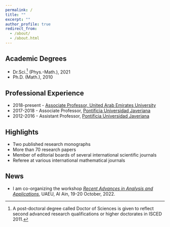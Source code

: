 ```yaml
---
permalink: /
title: ""
excerpt: ""
author_profile: true
redirect_from: 
  - /about/
  - /about.html
---
```


Academic Degrees
------
- Dr.Sci.[^1] (Phys.-Math.), 2021
- Ph.D. (Math.), 2010

[^1]: A post-doctoral degree called Doctor of Sciences is given to reflect second advanced research qualifications or higher doctorates in ISCED 2011.


Professional Experience
------
- 2018-present - [Associate Professor, United Arab Emirates University](https://cos.uaeu.ac.ae/en/profile.shtml?email=Rafeiro@uaeu.ac.ae)
- 2017-2018 - Associate Professor, [Pontificia Universidad Javeriana](https://www.javeriana.edu.co/inicio)
- 2012-2016 - Assistant Professor, [Pontificia Universidad Javeriana](https://www.javeriana.edu.co/inicio)

Highlights
------
- Two published research monographs
- More than 70 research papers
- Member of editorial boards of several international scientific journals
- Referee at various international mathematical journals

News
------
 - I am co-organizing the workshop *[Recent Advances in Analysis and Applications](https://conferences.uaeu.ac.ae/raaa2022/en/)*, UAEU, Al Ain, 19-20 October, 2022.


